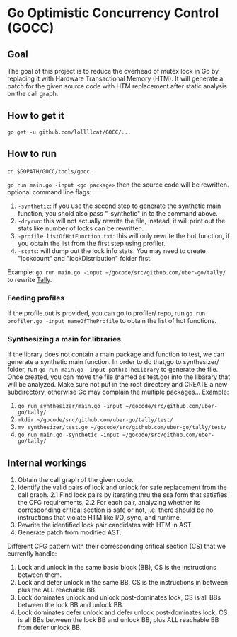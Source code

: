 # Go Optimistic Concurrency Control (GOCC)

## Goal
  The goal of this project is to reduce the overhead of mutex lock in Go by replacing it with Hardware Transactional Memory (HTM).
  It will generate a patch for the given source code with HTM replacement after static analysis on the call graph.

## How to get it
`go get -u github.com/lollllcat/GOCC/...`

## How to run
`cd $GOPATH/GOCC/tools/gocc`.

`go run main.go -input <go package>` then the source code will be rewritten.
  optional command line flags:
1. `-synthetic`: if you use the second step to generate the synthetic main function, you shold also pass "-synthetic" in to the command above.
2. `-dryrun`: this will not actually rewrite the file, instead, it will print out the stats like number of locks can be rewritten.
3. `-profile listOfHotFunction.txt`: this will only rewrite the hot function, if you obtain the list from the first step using profiler.
4. `-stats`: will dump out the lock info stats. You may need to create "lockcount" and "lockDistribution" folder first.

  Example: `go run main.go -input ~/gocode/src/github.com/uber-go/tally/` to rewrite [Tally](https://github.com/uber-go/tally).

### Feeding profiles
 If the profile.out is provided, you can go to profiler/ repo, run `go run profiler.go -input nameOfTheProfile` to obtain the list of hot functions.

### Synthesizing a main for libraries
 If the library does not contain a main package and function to test, we can generate a synthetic main function. In order to do that,go to synthesizer/ folder, run `go run main.go -input pathToTheLibrary` to generate the file. Once created, you can move the file (named as test.go) into the libarary that will be analyzed. Make sure not put in the root directory and CREATE a new subdirectory, otherwise Go may complain the multiple packages...
  Example: 
1. `go run synthesizer/main.go -input ~/gocode/src/github.com/uber-go/tally/`
2. `mkdir ~/gocode/src/github.com/uber-go/tally/test/`
3. `mv synthesizer/test.go ~/gocode/src/github.com/uber-go/tally/test/`
4. `go run main.go -synthetic -input ~/gocode/src/github.com/uber-go/tally/` 

## Internal workings
  1. Obtain the call graph of the given code.
  2. Identify the valid pairs of lock and unlock for safe replacement from the call graph.
  	2.1 Find lock pairs by iterating thru the ssa form that satisfies the CFG requirements.
  	2.2 For each pair, analyzing whether its corresponding critical section is safe or not, i.e. there should be no instructions that violate HTM like I/O, sync, and runtime. 
  3. Rewrite the identified lock pair candidates with HTM in AST.
  4. Generate patch from modified AST.

Different CFG pattern with their corresponding critical section (CS) that we currently handle:
  1. Lock and unlock in the same basic block (BB), CS is the instructions between them.
  2. Lock and defer unlock in the same BB, CS is the instructions in between plus the ALL reachable BB.
  3. Lock dominates unlock and unlock post-dominates lock, CS is all BBs between the lock BB and unlock BB.
  4. Lock dominates defer unlock and defer unlock post-dominates lock, CS is all BBs between the lock BB and unlock BB, plus ALL reachable BB from defer unlock BB.
